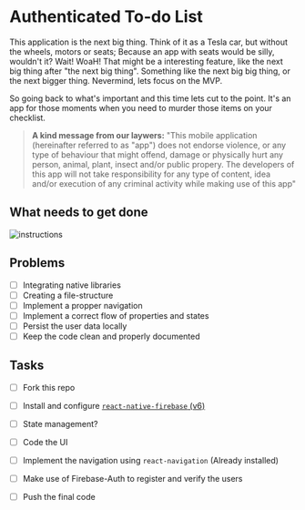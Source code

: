 # Authenticated To-do List

This application is the next big thing. Think of it as a Tesla car, but without the wheels, motors or seats; Because an app with seats would be silly, wouldn't it? Wait! WoaH! That might be a interesting feature, like the next big thing after "the next big thing". Something like the next big big thing, or the next bigger thing. Nevermind, lets focus on the MVP.

So going back to what's important and this time lets cut to the point. It's an app for those moments when you need to murder those items on your checklist.

> **A kind message from our laywers:**
>"This mobile application (hereinafter referred to as "app") does not endorse violence, or any type of behaviour that might offend, damage or physically hurt any person, animal, plant, insect and/or public propery. The developers of this app will not take responsibility for any type of content, idea and/or execution of any criminal activity while making use of this app"

## What needs to get done

![instructions](./docs/assets/instructions.png)

## Problems
- [ ] Integrating native libraries
- [ ] Creating a file-structure
- [ ] Implement a propper navigation
- [ ] Implement a correct flow of properties and states
- [ ] Persist the user data locally
- [ ] Keep the code clean and properly documented

## Tasks
- [ ] Fork this repo
- [ ] Install and configure [`react-native-firebase` (v6)](https://invertase.io/oss/react-native-firebase/quick-start)
- [ ] State management?
- [ ] Code the UI
- [ ] Implement the navigation using `react-navigation` (Already installed)
- [ ] Make use of Firebase-Auth to register and verify the users
- [ ] Push the final code


